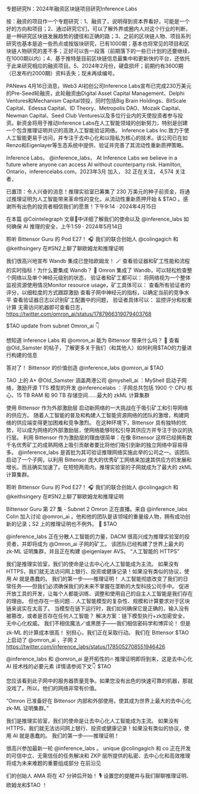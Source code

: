 专题研究N：2024年融资区块链项目研究Inference Labs


按：融资的项目作一个专题研究：1、融资了，说明得到资本界看好，可能是一个好的方向和项目；2、通过研究它们，可以了解外界或圈内人对这个行业的判断，是一种研究区块链发展趋势的捷径和正确的路；3、之前的区块链人物、项目系列研究也基本是追一些热点或按版块研究，已有1000期；基本也将常见的项目和区块链人物研究的差不多；正好可以告一段落（前期落下的一些已计划的还要继续，在1000期以内）；4、基于推特是目前区块链信息最集中和更新快的平台，还依托于此来研究相应的融资项目。5、2024年2月份，硬盘损坏；前期约有3600期（已发布约2000期）资料丢失；现未再续编号。

PANews 4月16日消息，Web3 AI初创公司Inference Labs宣布已完成230万美元的Pre-Seed轮融资，此轮融资由Digital Asset Capital Management、Delphi Ventures和Mechanism Capital领投，同时包括Big Brain Holdings、BitScale Capital、Edessa Capital、ID Theory、Metropolis DAO、Mozaik Capital、Newman Capital、Seed Club Ventures以及多位行业内的天使投资者参与投资。新资金将用于推动Inference Labs在人工智能领域的创新努力，特别是创建一个包含推理证明共识的高效人工智能验证网络。
Inference Labs Inc.致力于使人工智能更易于访问，并专注于去中心化和以隐私为核心的技术。该公司已在如Renzo和Eigenlayer等生态系统中提供、验证并完善了其流动性重新质押策略。

Inference Labs，
@inference_labs，
At Inference Labs we believe in a future where anyone can access AI without counterparty risk.
Hamilton, Ontario，inferencelabs.com，2023年3月 加入，
32 正在关注，
4,574 关注者，


已置顶：令人兴奋的消息！推理实验室已筹集了 230 万美元的种子前资金，将通过推理证明为人工智能带来革命性的变化，从流动性重新质押开始 & $TAO 。感谢所有出色的投资者相信我们的愿景！下午9:14 · 2024年4月15日


在本篇
@Cointelegraph
文章📰中详细了解我们的使命以及
@inference_labs
如何确保 AI 推理的安全，上午1:59 · 2024年5月14日

聆听 Bittensor Guru 的 Pod E27！ 🎧
我们的联合创始人
@colingagich
和
@keithsingery
在#SN2上聊了聊欧姆龙和推理证明

我们很高兴地宣布 Wandb 集成已登陆欧姆龙！ 🪄
查看验证器和矿工性能和流程的实时指标！为什么要集成 Wandb？ 🤔
Omron 集成了 Wandb，可以轻松检查整个网络以及单个神经元级别的状态，
验证者和矿工都可以：
将网络视为一个整体
监视资源使用情况Monitor resource usage，矿工具体可以：
查看所有验证者的评分，以细粒度的方式跟踪激励
查看子网中神经元的指标，以确定当前的竞争水平
查看验证器日志以识别矿工配置中的问题，
验证者具体可以：
监控评分和权重计算
无需访问机器即可查看日志，
https://twitter.com/omron_ai/status/1787966319079403768

$TAO update from subnet Omron_ai 👇

想知道 Inference Labs 和
@omron_ai
能为 Bittensor 带来什么吗？ 🧠
查看
@Old_Samster
的帖子，了解更多关于我们（和其他人）如何利用$TAO的力量进行构建的信息

答对了！
Bittensor 的价值创造
@inference_labs 
@omron_ai
 $TAO

TAO 上的 A+ 
@Old_Samster
涵盖两港公司
@myshell_ai
 ：MyShell 启动子网络，激励开源 TTS 模型的开发
@inferencelabs
 ：子网总共包括 1900 个 CPU 核心、15 TB RAM 和 90 TB 存储空间……最大的 zkML 计算集群

使用 Bittensor 作为外部激励层
启动新网络的一大挑战在于吸引矿工和引导网络的供应方。
随着人工智能的普及和构建人工智能资源网络的团队的激增，构建网络的供应端变得更加困难和竞争激烈。
在这种环境下，Bittensor 具有独特的优势，可以成为网络的外部激励层，使网络能够轻松引导其供应方并专注于协议的执行层。
利用 Bittensor 作为激励层的理由很简单：在像 Bittensor 这样已经拥有数千名优秀矿工的成熟网络上吸引贡献者要比将他们吸引到新的独立网络中容易得多。
@inference_labs
是首批为其可验证推理网络实施此举的公司之一。该团队启动了一个子网，以利用 Bittensor 庞大的优秀矿工网络来加速其供应方的发展和增长。而且确实加速了。在短短两周内，推理实验室的子网就成为了最大的 zkML 计算集群。

聆听 Bittensor Guru 的 Pod E27！ 🎧
我们的联合创始人
@colingagich
和
@keithsingery
在#SN2上聊了聊欧姆龙和推理证明

Bittensor Guru 第 27 集 - Subnet 2 Omron 正在直播。来自
@inference_labs
 Colin 加入讨论
@omron_ai
 。他和他的团队是该领域的重量级人物，拥有成功创新的记录；S2 上的推理证明也不例外。 🦾 $TAO

@inference_labs
正在分散人工智能的力量，DACM 很高兴成为推理实验室的投资者，并即将成为
@Omron_ai
子网的矿工。
该团队已经构建了世界上最大的 zk-ML 证明集群，并且正在构建
@eigenlayer
 AVS。
“人工智能的 HTTPS”

我们是推理实验室，我们的使命是让去中心化人工智能成为主流。
如果没有 HTTPS，我们就无法访问网上银行、投资或健康记录！如果没有类似的协议，使用 AI 就是愚蠢的。
我们的第一步——推理证明！
人工智能彻底改变了我们的日常任务——但我们必须确保我们的未来不掌握在垄断的大型科技公司手中。
促进开放工具的开发，让每个人都能训练、调整和使用自己的自主人工智能是我们存在的理由。
但也存在一些问题...
人工智能模型的复杂性、规模和计算要求对于区块链来说实在太高了。
当模型在链下运行时，我们如何确保它是正确的，输入没有被篡改，或者是否存在任何人工智能？
解决方案：链下模型执行+zk加密安全，无中心化权威。
我们不相信魔法🪄或黑匣子——我们相信密码学和博弈论！
但是 zk-ML 的计算成本很高！
别担心，我们正在采取行动。
我们在 Bittensor $TAO上启动了
@omron_ai
 ，子网 2
https://twitter.com/inference_labs/status/1785052708551946426

@inference_labs
和
@omron_ai
是开拓性的🔥
推理证明即将到来，这是去中心化 AI 技术栈的必要元素
详情请参阅下文👇 $TAO

您应该看到此子网中的服务器质量竞争。如果您没有出色的快速可靠的机器，那就没戏了。所以，他们的网络非常有价值。

“Omron 已准备好在 Bittensor 内部和外部使用，使其成为世界上最大的去中心化 zk-ML 证明集群。” 

我们是推理实验室，我们的使命是让去中心化人工智能成为主流。
如果没有 HTTPS，我们就无法访问网上银行、投资或健康记录！如果没有类似的协议，使用 AI 就是愚蠢的。
我们的第一步——推理证明！

很高兴参加最新一轮
@inference_labs
 。
unique 
@colingagich
和 co 正在开发的可信中立、无需信任的任务解决和 ZKP 层所提供的私密、去中心化和高效推理将成为未来难题的重要组成部分
在前沿见

们的创始人 AMA 将在 47 分钟后开始！ 🎙️
设置您的提醒并与我们聊聊推理证明、欧姆龙和$TAO ！



